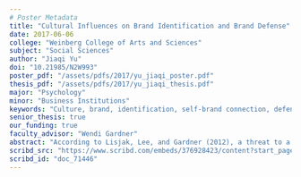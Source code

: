 ```yaml
---
# Poster Metadata
title: "Cultural Influences on Brand Identification and Brand Defense"
date: 2017-06-06
college: "Weinberg College of Arts and Sciences"
subject: "Social Sciences"
author: "Jiaqi Yu"
doi: "10.21985/N2W993"
poster_pdf: "/assets/pdfs/2017/yu_jiaqi_poster.pdf"
thesis_pdf: "/assets/pdfs/2017/yu_jiaqi_thesis.pdf"
major: "Psychology"
minor: "Business Institutions"
keywords: "Culture, brand, identification, self-brand connection, defense, East Asian"
senior_thesis: true
our_funding: true
faculty_advisor: "Wendi Gardner"
abstract: "According to Lisjak, Lee, and Gardner (2012), a threat to a brand can elicit the same response as a threat to the self. The current research examined whether people react differently to brand threats as a function of East Asian versus North American culture and as a function of whether the source of the threat was a stranger or a close friend. In Study 1, 616 U.S. and East Asian participants were recruited to complete an online survey via Amazon’s M Turk. Participants were asked to read a blog post that contains negative evaluations of two U.S. brands. Participants were randomly assigned to two conditions, in which they were either told that the blog post was written by a close friend or by a stranger. After reading, participants’ attitude change towards the brands was measured to reflect their defensiveness. Results show that there was no significant difference in defensiveness between East Asian and U.S. participants in either condition. Study 2 was then conducted to examine Chinese responses to Chinese brands assessed in their native language. In Study 2, 500 Chinese participants completed the study in Mandarin, and the survey included Chinese as well as American brands. Participants showed no significant difference in their defensiveness on brands from China versus the U.S. Overall, no evidence was found to support the cultural differences in consumers’ defensiveness when a brand they identify with is threatened."# scribd embed
scribd_src: "https://www.scribd.com/embeds/376928423/content?start_page=1&view_mode=scroll&access_key=key-F48IHm05jCwfBKZVqzqM&show_recommendations=true"
scribd_id: "doc_71446"
---
```

